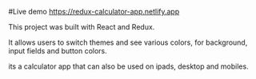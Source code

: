 #Live demo https://redux-calculator-app.netlify.app


This project was built with React and Redux.

It allows users to switch themes and see various colors, for background, input fields and button colors.


its a calculator app that can also be used on ipads, desktop and mobiles.
